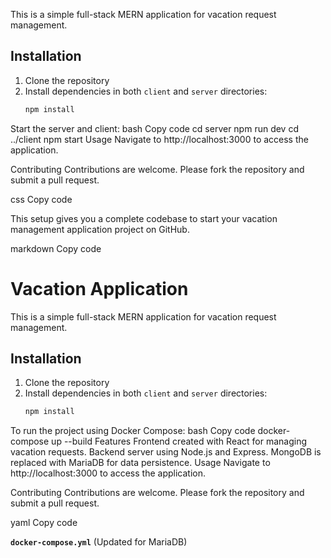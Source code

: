 

This is a simple full-stack MERN application for vacation request management.

## Installation

1. Clone the repository
2. Install dependencies in both `client` and `server` directories:
   ```bash
   npm install
Start the server and client:
bash
Copy code
cd server
npm run dev
cd ../client
npm start
Usage
Navigate to http://localhost:3000 to access the application.

Contributing
Contributions are welcome. Please fork the repository and submit a pull request.

css
Copy code

This setup gives you a complete codebase to start your vacation management application project on GitHub.

markdown
Copy code
# Vacation Application

This is a simple full-stack MERN application for vacation request management.

## Installation

1. Clone the repository
2. Install dependencies in both `client` and `server` directories:
   ```bash
   npm install
To run the project using Docker Compose:
bash
Copy code
docker-compose up --build
Features
Frontend created with React for managing vacation requests.
Backend server using Node.js and Express.
MongoDB is replaced with MariaDB for data persistence.
Usage
Navigate to http://localhost:3000 to access the application.

Contributing
Contributions are welcome. Please fork the repository and submit a pull request.

yaml
Copy code

**`docker-compose.yml`** (Updated for MariaDB)
```yaml
